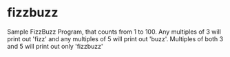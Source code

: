 # fizzbuzz
Sample FizzBuzz Program, that counts from 1 to 100. Any multiples of 3 will print out 'fizz' and any multiples of 5 will print out 'buzz'. Multiples of both 3 and 5 will print out only 'fizzbuzz'
